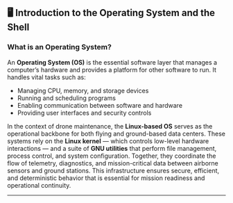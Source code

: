 ## 🖥️ Introduction to the Operating System and the Shell

### What is an Operating System?

An **Operating System (OS)** is the essential software layer that manages a computer’s hardware and provides a platform for other software to run. It handles vital tasks such as:

* Managing CPU, memory, and storage devices
* Running and scheduling programs
* Enabling communication between software and hardware
* Providing user interfaces and security controls

In the context of drone maintenance, the **Linux-based OS** serves as the operational backbone for both flying and ground-based data centers. These systems rely on the **Linux kernel** — which controls low-level hardware interactions — and a suite of **GNU utilities** that perform file management, process control, and system configuration. Together, they coordinate the flow of telemetry, diagnostics, and mission-critical data between airborne sensors and ground stations. This infrastructure ensures secure, efficient, and deterministic behavior that is essential for mission readiness and operational continuity.




---

